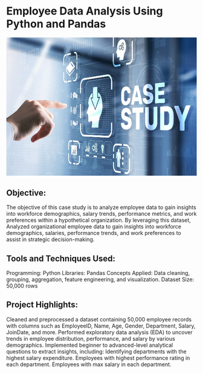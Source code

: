 # Employee Data Analysis Using Python and Pandas

![image](https://github.com/harpreet-kaur87/Employee_Data_Analysis_Project/blob/main/case_study_image.jpg)

## Objective:
The objective of this case study is to analyze employee data to gain insights into workforce demographics, salary trends, performance metrics, and work preferences within a hypothetical organization. By leveraging this dataset, Analyzed organizational employee data to gain insights into workforce demographics, salaries, performance trends, and work preferences to assist in strategic decision-making.

## Tools and Techniques Used:
Programming: Python
Libraries: Pandas
Concepts Applied: Data cleaning, grouping, aggregation, feature engineering, and visualization.
Dataset Size: 50,000 rows

## Project Highlights:
Cleaned and preprocessed a dataset containing 50,000 employee records with columns such as EmployeeID, Name, Age, Gender, Department, Salary, JoinDate, and more.
Performed exploratory data analysis (EDA) to uncover trends in employee distribution, performance, and salary by various demographics.
Implemented beginner to advanced-level analytical questions to extract insights, including:
Identifying departments with the highest salary expenditure.
Employees with highest performance rating in each department.
Employees with max salary in each department.

